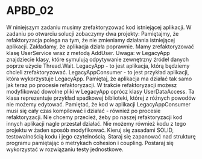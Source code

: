 # APBD_02

W niniejszym zadaniu musimy zrefaktoryzować kod istniejącej aplikacji. W
zadaniu po otwarciu solucji zobaczymy dwa projekty:
Pamiętajmy, że refaktoryzacja polega na tym, że nie zmieniamy działania
istniejącej aplikacji. Zakładamy, że aplikacja działa poprawnie. Mamy
zrefaktoryzować klasę UserService wraz z metodą AddUser.
Uwaga: w LegacyApp znajdziecie klasy, które symulują odpytywanie
zewnętrzny źródeł danych poprze użycie Thread.Wait.
LegacyApp - to jest aplikacja, którą będziemy chcieli zrefaktoryzować.
LegacyAppConsumer - to jest przykład aplikacji, która wykorzystuje
LegacyApp.
Pamiętaj, że aplikacja ma działać tak samo jak teraz po procesie
refaktoryzacji.
W trakcie refaktoryzacji możesz modyfikować dowolne pliki w LegacyApp
oprócz klasy UserDataAccess. Ta klasa reprezentuje przykład spadkowej
biblioteki, której z różnych powodów nie możemy edytować.
Pamiętać, że kod w aplikacji LegacyAppConsumer musi się cały czas
kompilować i działać - również po procesie refaktoryzacji. Nie chcemy
przecież, żeby po naszej refaktoryzacji kod innych aplikacji nagle
przestał działać. Nie możemy również kodu z tego projektu w żaden
sposób modyfikować.
Kieruj się zasadami SOLID, testowalnością kodu i jego czytelnością.
Staraj się zapanować nad strukturę programu pamiętając o metrykach
cohesion i coupling.
Postaraj się wykorzystać w rozwiązaniu testy jednostkowe.